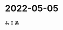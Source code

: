 # 2022-05-05

共 0 条

<!-- BEGIN WEIBO -->
<!-- 最后更新时间 Thu May 05 2022 12:19:52 GMT+0800 (China Standard Time) -->

<!-- END WEIBO -->
